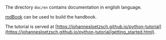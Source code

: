 The directory `doc/en` contains documentation in english language.

[mdBook](https://rust-lang.github.io/mdBook/) can be used to build the handbook.

The tutorial is served at [https://johannesloetzsch.github.io/python-tutorial](https://johannesloetzsch.github.io/python-tutorial/getting_started.html).

